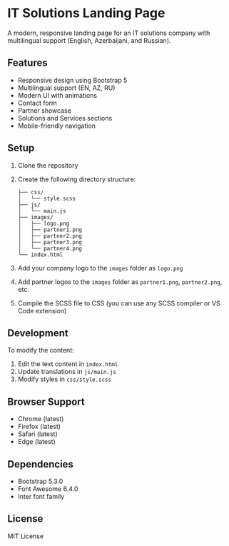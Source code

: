 # IT Solutions Landing Page

A modern, responsive landing page for an IT solutions company with multilingual support (English, Azerbaijani, and Russian).

## Features

- Responsive design using Bootstrap 5
- Multilingual support (EN, AZ, RU)
- Modern UI with animations
- Contact form
- Partner showcase
- Solutions and Services sections
- Mobile-friendly navigation

## Setup

1. Clone the repository
2. Create the following directory structure:
   ```
   ├── css/
   │   └── style.scss
   ├── js/
   │   └── main.js
   ├── images/
   │   ├── logo.png
   │   ├── partner1.png
   │   ├── partner2.png
   │   ├── partner3.png
   │   └── partner4.png
   └── index.html
   ```

3. Add your company logo to the `images` folder as `logo.png`
4. Add partner logos to the `images` folder as `partner1.png`, `partner2.png`, etc.
5. Compile the SCSS file to CSS (you can use any SCSS compiler or VS Code extension)

## Development

To modify the content:

1. Edit the text content in `index.html`
2. Update translations in `js/main.js`
3. Modify styles in `css/style.scss`

## Browser Support

- Chrome (latest)
- Firefox (latest)
- Safari (latest)
- Edge (latest)

## Dependencies

- Bootstrap 5.3.0
- Font Awesome 6.4.0
- Inter font family

## License

MIT License 